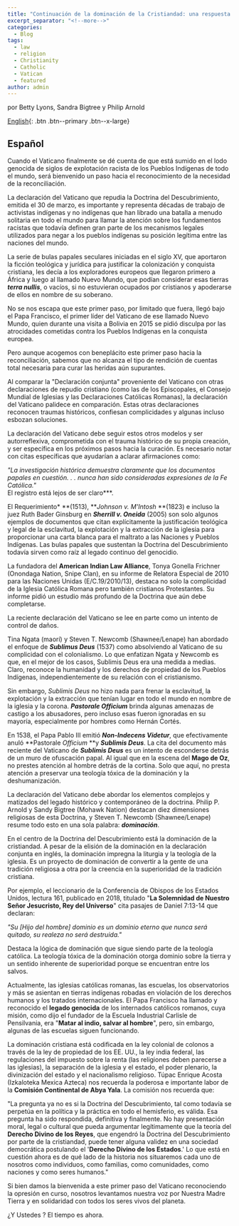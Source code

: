 ```yaml
---
title: "Continuación de la dominación de la Cristiandad: una respuesta a la declaración de repudio del Vaticano a la Doctrina del Descubrimiento - Español"
excerpt_separator: "<!--more-->"
categories:
  - Blog
tags:
  - law
  - religion
  - Christianity
  - Catholic
  - Vatican
  - featured
author: admin
---
```

por Betty Lyons, Sandra Bigtree y Philip Arnold
  
[English](https://www.aprilonline.org/continuing-christian-domination/){: .btn .btn--primary .btn--x-large} 
  
## Español

Cuando el Vaticano finalmente se dé cuenta de que está sumido en el lodo genocida de siglos de explotación racista de los Pueblos Indígenas de todo el mundo, será bienvenido un paso hacia el reconocimiento de la necesidad de la reconciliación.

La declaración del Vaticano que repudia la Doctrina del Descubrimiento, emitida el 30 de marzo, es importante y representa décadas de trabajo de activistas indígenas y no indígenas que han librado una batalla a menudo solitaria en todo el mundo para llamar la atención sobre los fundamentos racistas que todavía definen gran parte de los mecanismos legales utilizados para negar a los pueblos indígenas su posición legítima entre las naciones del mundo.

La serie de bulas papales seculares iniciadas en el siglo XV, que aportaron la ficción teológica y jurídica para justificar la colonización y conquista cristiana, les decía a los exploradores europeos que llegaron primero a África y luego al llamado Nuevo Mundo, que podían considerar esas tierras ***terra nullis***, o vacíos, si no estuvieran ocupados por cristianos y apoderarse de ellos en nombre de su soberano.

No se nos escapa que este primer paso, por limitado que fuera, llegó bajo el Papa Francisco, el primer líder del Vaticano de ese llamado Nuevo Mundo, quien durante una visita a Bolivia en 2015 se pidió disculpa por las atrocidades cometidas contra los Pueblos Indígenas en la conquista europea.

Pero aunque acogemos con beneplácito este primer paso hacia la reconciliación, sabemos que no alcanza el tipo de rendición de cuentas total necesaria para curar las heridas aún supurantes.

Al comparar la "Declaración conjunta" proveniente del Vaticano con otras declaraciones de repudio cristiano (como las de los Episcopales, el Consejo Mundial de Iglesias y las Declaraciones Católicas Romanas), la declaración del Vaticano palidece en comparación. Estas otras declaraciones reconocen traumas históricos, confiesan complicidades y algunas incluso esbozan soluciones.

La declaración del Vaticano debe seguir estos otros modelos y ser autorreflexiva, comprometida con el trauma histórico de su propia creación, y ser específica en los próximos pasos hacia la curación. Es necesario notar con citas específicas que ayudarían a aclarar afirmaciones como:

*"La investigación histórica demuestra claramente que los documentos papales en cuestión. . . nunca han sido consideradas expresiones de la Fe Católica."*\
El registro está lejos de ser claro***.

El Requerimiento* **(1513), ***Johnson v. M'Intosh* **(1823) e incluso la juez Ruth Bader Ginsburg en ***Sherrill v. Oneida*** (2005) son solo algunos ejemplos de documentos que citan explícitamente la justificación teológica y legal de la esclavitud, la explotación y la extracción de la iglesia para proporcionar una carta blanca para el maltrato a las Naciones y Pueblos Indígenas. Las bulas papales que sustentan la Doctrina del Descubrimiento todavía sirven como raíz al legado continuo del genocidio.

La fundadora del **American Indian Law Alliance**, Tonya Gonella Frichner (Onondaga Nation, Snipe Clan), en su informe de Relatora Especial de 2010 para las Naciones Unidas (E/C.19/2010/13), destaca no solo la complicidad de la Iglesia Católica Romana pero también cristianos Protestantes. Su informe pidió un estudio más profundo de la Doctrina que aún debe completarse.

La reciente declaración del Vaticano se lee en parte como un intento de control de daños.

Tina Ngata (maorí) y Steven T. Newcomb (Shawnee/Lenape) han abordado el enfoque de ***Sublimus Deus*** (1537) como absolviendo al Vaticano de su complicidad con el colonialismo. Lo que enfatizan Ngata y Newcomb es que, en el mejor de los casos, Sublimis Deus era una medida a medias. Claro, reconoce la humanidad y los derechos de propiedad de los Pueblos Indígenas, independientemente de su relación con el cristianismo.

Sin embargo, *Sublimis Deus* no hizo nada para frenar la esclavitud, la explotación y la extracción que tenían lugar en todo el mundo en nombre de la iglesia y la corona. ***Pastorale Officium*** brinda algunas amenazas de castigo a los abusadores, pero incluso esas fueron ignoradas en su mayoría, especialmente por hombres como Hernán Cortés.

En 1538, el Papa Pablo III emitió ***Non-Indecens Videtur***, que efectivamente anuló **Pastorale *Officium* **y ***Sublimis Deus***. La cita del documento más reciente del Vaticano de ***Sublimis Deus*** es un intento de esconderse detrás de un muro de ofuscación papal. Al igual que en la escena del **Mago de Oz**, no prestes atención al hombre detrás de la cortina. Solo que aquí, no presta atención a preservar una teología tóxica de la dominación y la deshumanización.

La declaración del Vaticano debe abordar los elementos complejos y matizados del legado histórico y contemporáneo de la doctrina. Philip P. Arnold y Sandy Bigtree (Mohawk Nation) destacan diez dimensiones religiosas de esta Doctrina, y Steven T. Newcomb (Shawnee/Lenape) resume todo esto en una sola palabra: ***dominación***.

En el centro de la Doctrina del Descubrimiento está la dominación de la cristiandad. A pesar de la elisión de la dominación en la declaración conjunta en inglés, la dominación impregna la liturgia y la teología de la iglesia. Es un proyecto de dominación de convertir a la gente de una tradición religiosa a otra por la creencia en la superioridad de la tradición cristiana.

Por ejemplo, el leccionario de la Conferencia de Obispos de los Estados Unidos, lectura 161, publicado en 2018, titulado "**La Solemnidad de Nuestro Señor Jesucristo, Rey del Universo**" cita pasajes de Daniel 7:13-14 que declaran:

*"Su [Hijo del hombre] dominio es un dominio eterno que nunca será quitado, su realeza no será destruida."*

Destaca la lógica de dominación que sigue siendo parte de la teología católica. La teología tóxica de la dominación otorga dominio sobre la tierra y un sentido inherente de superioridad porque se encuentran entre los salvos.

Actualmente, las iglesias católicas romanas, las escuelas, los observatorios y más se asientan en tierras indígenas robadas en violación de los derechos humanos y los tratados internacionales. El Papa Francisco ha llamado y reconocido el **legado genocida** de los internados católicos romanos, cuya misión, como dijo el fundador de la Escuela Industrial Carlisle de Pensilvania, era "**Matar al indio, salvar al hombre**", pero, sin embargo, algunas de las escuelas siguen funcionando.

La dominación cristiana está codificada en la ley colonial de colonos a través de la ley de propiedad de los EE. UU., la ley india federal, las regulaciones del impuesto sobre la renta (las religiones deben parecerse a las iglesias), la separación de la iglesia y el estado, el poder plenario, la divinización del estado y el nacionalismo religioso. Túpac Enrique Acosta (Izkaloteka Mexica Azteca) nos recuerda la poderosa e importante labor de la **Comisión Continental de Abya Yala**. La comisión nos recuerda que:

"La pregunta ya no es si la Doctrina del Descubrimiento, tal como todavía se perpetúa en la política y la práctica en todo el hemisferio, es válida. Esa pregunta ha sido respondida, definitiva y finalmente. No hay presentación moral, legal o cultural que pueda argumentar legítimamente que la teoría del **Derecho Divino de los Reyes**, que engendró la Doctrina del Descubrimiento por parte de la cristiandad, puede tener alguna validez en una sociedad democrática postulando el '**Derecho Divino de los Estados**.' Lo que está en cuestión ahora es de qué lado de la historia nos situaremos cada uno de nosotros como individuos, como familias, como comunidades, como naciones y como seres humanos."

Si bien damos la bienvenida a este primer paso del Vaticano reconociendo la opresión en curso, nosotros levantamos nuestra voz por Nuestra Madre Tierra y en solidaridad con todos los seres vivos del planeta.

¿Y Ustedes ? El tiempo es ahora.